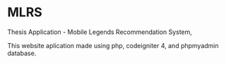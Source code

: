 # MLRS
Thesis Application - Mobile Legends Recommendation System,

This website aplication made using php, codeigniter 4, and phpmyadmin database.
